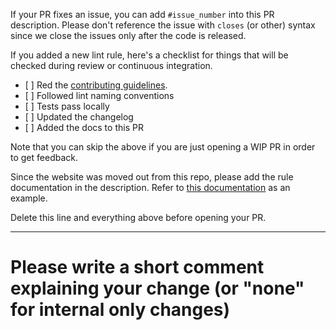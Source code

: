 <!--
    Thank you for contributing!
-->

If your PR fixes an issue, you can add `#issue_number` into this
PR description. Please don't reference the issue with `closes` (or other) syntax
since we close the issues only after the code is released.

If you added a new lint rule, here's a checklist for things that will be
checked during review or continuous integration.

- \[ ] Red the [contributing guidelines](https://github.com/ricardodalarme/lintme/blob/main/CONTRIBUTING.md).
- \[ ] Followed lint naming conventions
- \[ ] Tests pass locally
- \[ ] Updated the changelog
- \[ ] Added the docs to this PR

Note that you can skip the above if you are just opening a WIP PR in
order to get feedback.

Since the website was moved out from this repo, please add the rule documentation in the description.
Refer to [this documentation](https://lintme.dev/docs/individuals/rules/common/format-comment/) as an example.

Delete this line and everything above before opening your PR.

---

# Please write a short comment explaining your change (or "none" for internal only changes)

<!-- Uncomment the section below, if you the PR adds or changes a rule>
<!--

## Rule documentation

### Config example (if applicable)

### Good example

### Bad example

-->
